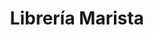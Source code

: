 ---
title: "Librería Marista"
url: /ciudad-autonoma-de-buenos-aires/libreria-marista/
shop: libros
---
